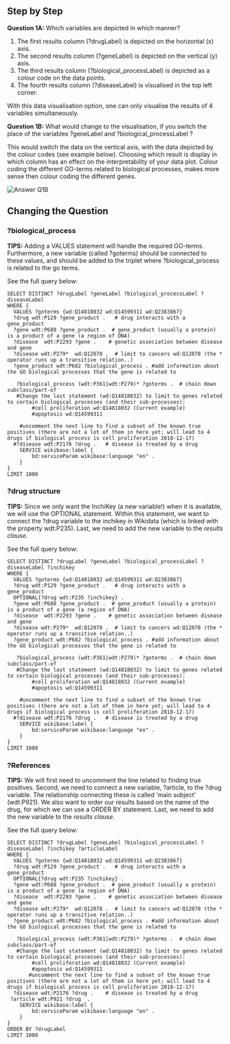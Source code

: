 ## Step by Step

**Question 1A:** Which variables are depicted in which manner? 

1. The first results column (?drugLabel) is depicted on the horizontal (x) axis.
1. The second results column (?geneLabel) is depicted on the vertical (y) axis.
1. The third results column (?biological_processLabel) is depicted as a colour code on the data points.
1. The fourth results column (?diseaseLabel) is visualised in the top left corner.

With this data visualisation option, one can only visualise the results of 4 variables simultaneously.

**Question 1B:** What would change to the visualisation, if you switch the place of the variables ?geneLabel and ?biological_processLabel ?

This would switch the data on the vertical axis, with the data depicted by the colour codes (see example below). Choosing which result is display in which column has an effect on the interpretability of your data plot. Colour coding the different GO-terms related to biological processes, makes more sense then colour coding the different genes.

![Answer Q1B](/Images/Scatter_chart_visualisation_switched_variables_example2.jpg)

## Changing the Question

### ?biological_process

**TIPS:** Adding a VALUES statement will handle the required GO-terms. Furthermore, a new variable (called ?goterms) should be connected to these values, and should be added to the triplet where ?biological_process is related to the go terms. 

See the full query below:

```SPARQL
SELECT DISTINCT ?drugLabel ?geneLabel ?biological_processLabel ?diseaseLabel
WHERE {
  VALUES ?goterms {wd:Q14818032 wd:Q14599311 wd:Q2383867}
  ?drug wdt:P129 ?gene_product .   # drug interacts with a gene_product
  ?gene wdt:P688 ?gene_product .  # gene_product (usually a protein) is a product of a gene (a region of DNA)
  ?disease	wdt:P2293 ?gene .    # genetic association between disease and gene
  ?disease wdt:P279*  wd:Q12078 .  # limit to cancers wd:Q12078 (the * operator runs up a transitive relation..)
  ?gene_product wdt:P682 ?biological_process . #add information about the GO biological processes that the gene is related to 
  
   ?biological_process (wdt:P361|wdt:P279)* ?goterms .  # chain down subclass/part-of
   #Change the last statement (wd:Q14818032) to limit to genes related to certain biological processes (and their sub-processes):
  		#cell proliferation wd:Q14818032 (Current example)
        #apoptosis wd:Q14599311

    #uncomment the next line to find a subset of the known true positives (there are not a lot of them in here yet; will lead to 4 drugs if biological process is cell proliferation 2018-12-17)
  #?disease wdt:P2176 ?drug . 	# disease is treated by a drug
  	SERVICE wikibase:label {
        bd:serviceParam wikibase:language "en" .
	}
}
LIMIT 1000
```

### ?drug structure

**TIPS:** Since we only want the InchiKey (a new variable!) when it is available, we will use the OPTIONAL statement. Within this statement, we want to connect the ?drug variable to the inchikey in Wikidata (which is linked with the property wdt:P235). Last, we need to add the new variable to the _results clause_.

See the full query below:

```SPARQL
SELECT DISTINCT ?drugLabel ?geneLabel ?biological_processLabel ?diseaseLabel ?inchikey
WHERE {
  VALUES ?goterms {wd:Q14818032 wd:Q14599311 wd:Q2383867}
  ?drug wdt:P129 ?gene_product .   # drug interacts with a gene_product
  OPTIONAL{?drug wdt:P235 ?inchikey} .
  ?gene wdt:P688 ?gene_product .  # gene_product (usually a protein) is a product of a gene (a region of DNA)
  ?disease	wdt:P2293 ?gene .    # genetic association between disease and gene
  ?disease wdt:P279*  wd:Q12078 .  # limit to cancers wd:Q12078 (the * operator runs up a transitive relation..)
  ?gene_product wdt:P682 ?biological_process . #add information about the GO biological processes that the gene is related to 
  
   ?biological_process (wdt:P361|wdt:P279)* ?goterms .  # chain down subclass/part-of
   #Change the last statement (wd:Q14818032) to limit to genes related to certain biological processes (and their sub-processes):
  		#cell proliferation wd:Q14818032 (Current example)
        #apoptosis wd:Q14599311

    #uncomment the next line to find a subset of the known true positives (there are not a lot of them in here yet; will lead to 4 drugs if biological process is cell proliferation 2018-12-17)
  #?disease wdt:P2176 ?drug . 	# disease is treated by a drug
  	SERVICE wikibase:label {
        bd:serviceParam wikibase:language "en" .
	}
}
LIMIT 1000
```

### ?References

**TIPS:** We will first need to uncomment the line related to finding true positives. Second, we need to connect a new variable, ?article, to the ?drug variable. The relationship connecting these is called 'main subject' (wdt:P921). We also want to order our results based on the name of the drug, for which we can use a ORDER BY statement. Last, we need to add the new variable to the _results clause_.

See the full query below:

```SPARQL
SELECT DISTINCT ?drugLabel ?geneLabel ?biological_processLabel ?diseaseLabel ?inchikey ?articleLabel
WHERE {
  VALUES ?goterms {wd:Q14818032 wd:Q14599311 wd:Q2383867}
  ?drug wdt:P129 ?gene_product .   # drug interacts with a gene_product
  OPTIONAL{?drug wdt:P235 ?inchikey} .
  ?gene wdt:P688 ?gene_product .  # gene_product (usually a protein) is a product of a gene (a region of DNA)
  ?disease	wdt:P2293 ?gene .    # genetic association between disease and gene
  ?disease wdt:P279*  wd:Q12078 .  # limit to cancers wd:Q12078 (the * operator runs up a transitive relation..)
  ?gene_product wdt:P682 ?biological_process . #add information about the GO biological processes that the gene is related to 
  
   ?biological_process (wdt:P361|wdt:P279)* ?goterms .  # chain down subclass/part-of
   #Change the last statement (wd:Q14818032) to limit to genes related to certain biological processes (and their sub-processes):
  		#cell proliferation wd:Q14818032 (Current example)
        #apoptosis wd:Q14599311
       #uncomment the next line to find a subset of the known true positives (there are not a lot of them in here yet; will lead to 4 drugs if biological process is cell proliferation 2018-12-17)
  ?disease wdt:P2176 ?drug . 	# disease is treated by a drug
 ?article wdt:P921 ?drug  .
  	SERVICE wikibase:label {
        bd:serviceParam wikibase:language "en" .
	}
}
ORDER BY ?drugLabel
LIMIT 1000
```
